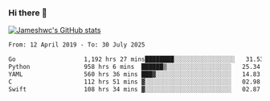 ### Hi there 👋

[![Jameshwc's GitHub stats](https://github-readme-stats.vercel.app/api?username=jameshwc)](https://github.com/anuraghazra/github-readme-stats)

<!--START_SECTION:waka-->

```txt
From: 12 April 2019 - To: 30 July 2025

Go                   1,192 hrs 27 mins████████░░░░░░░░░░░░░░░░░   31.53 %
Python               958 hrs 6 mins  ██████▒░░░░░░░░░░░░░░░░░░   25.34 %
YAML                 560 hrs 36 mins ███▓░░░░░░░░░░░░░░░░░░░░░   14.83 %
C                    112 hrs 51 mins ▓░░░░░░░░░░░░░░░░░░░░░░░░   02.98 %
Swift                108 hrs 34 mins ▓░░░░░░░░░░░░░░░░░░░░░░░░   02.87 %
```

<!--END_SECTION:waka-->